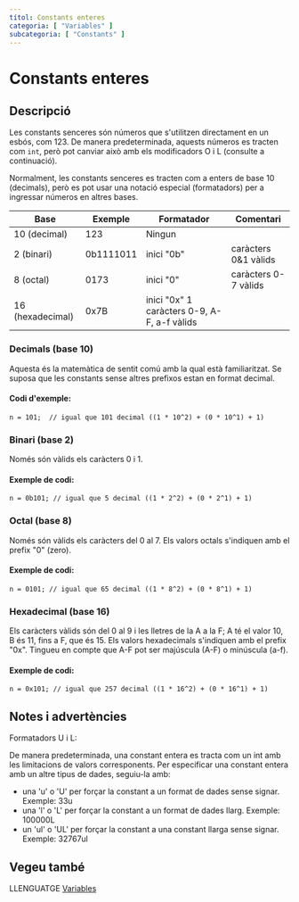 ```yaml
---
títol: Constants enteres
categoria: [ "Variables" ]
subcategoria: [ "Constants" ]
---
```


# Constants enteres


## Descripció

Les constants senceres són números que s'utilitzen directament en un esbós, com 123. De manera predeterminada, aquests números es tracten com `int`, però pot canviar això amb els modificadors O i L (consulte a continuació).

Normalment, les constants senceres es tracten com a enters de base 10 (decimals), però es pot usar una notació especial (formatadors) per a ingressar números en altres bases.

| Base | Exemple | Formatador | Comentari
| ---- | ------- | ---------- | ---------
| 10 (decimal) | 123 | Ningun
| 2 (binari) | 0b1111011 | inici "0b" | caràcters 0&1 vàlids
| 8 (octal) | 0173 | inici "0" | caràcters 0-7 vàlids
| 16 (hexadecimal) | 0x7B | inici "0x" 1 caràcters 0-9, A-F, a-f vàlids

### Decimals (base 10)

Aquesta és la matemàtica de sentit comú amb la qual està familiaritzat. Se suposa que les constants sense altres prefixos estan en format decimal.

#### Codi d'exemple:

`n = 101;  // igual que 101 decimal ((1 * 10^2) + (0 * 10^1) + 1)`

### Binari (base 2)

Només són vàlids els caràcters 0 i 1.

#### Exemple de codi:

`n = 0b101; // igual que 5 decimal ((1 * 2^2) + (0 * 2^1) + 1)`

### Octal (base 8)

Només són vàlids els caràcters del 0 al 7. Els valors octals s'indiquen amb el prefix "0" (zero).

#### Exemple de codi:

`n = 0101; // igual que 65 decimal ((1 * 8^2) + (0 * 8^1) + 1)`

### Hexadecimal (base 16)

Els caràcters vàlids són del 0 al 9 i les lletres de la A a la F; A té el valor 10, B és 11, fins a F, que és 15. Els valors hexadecimals s'indiquen amb el prefix "0x". Tingueu en compte que A-F pot ser majúscula (A-F) o minúscula (a-f).

#### Exemple de codi:

`n = 0x101; // igual que 257 decimal ((1 * 16^2) + (0 * 16^1) + 1)`

## Notes i advertències

Formatadors U i L:

De manera predeterminada, una constant entera es tracta com un int amb les limitacions de valors corresponents. Per especificar una constant entera amb un altre tipus de dades, seguiu-la amb:

- una 'u' o 'U' per forçar la constant a un format de dades sense signar. Exemple: 33u
- una 'l' o 'L' per forçar la constant a un format de dades llarg. Exemple: 100000L
- un 'ul' o 'UL' per forçar la constant a una constant llarga sense signar. Exemple: 32767ul

## Vegeu també

LLENGUATGE [Variables](../../Variables.md)  

